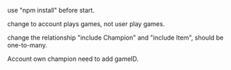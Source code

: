 use "npm install" before start.

change to account plays games, not user play games.

change the relationship "include Champion" and "include Item", should be one-to-many.

Account own champion need to add gameID.